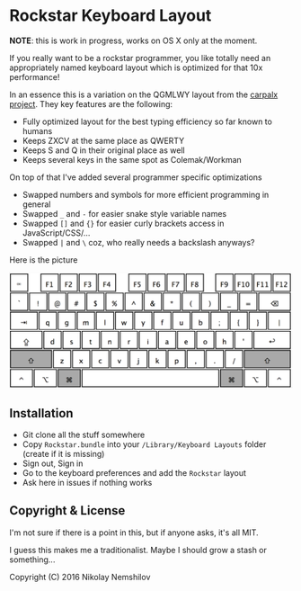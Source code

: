 # Rockstar Keyboard Layout

__NOTE__: this is work in progress, works on OS X only at the moment.

If you really want to be a rockstar programmer, you like totally need an
appropriately named keyboard layout which is optimized for that 10x performance!

In an essence this is a variation on the QGMLWY layout from the
[carpalx project](http://mkweb.bcgsc.ca/carpalx/?full_optimization). They key
features are the following:

* Fully optimized layout for the best typing efficiency so far known to humans
* Keeps ZXCV at the same place as QWERTY
* Keeps S and Q in their original place as well
* Keeps several keys in the same spot as Colemak/Workman

On top of that I've added several programmer specific optimizations

* Swapped numbers and symbols for more efficient programming in general
* Swapped `_` and `-` for easier snake style variable names
* Swapped `[]` and `{}` for easier curly brackets access in JavaScript/CSS/...
* Swapped `|` and `\` coz, who really needs a backslash anyways?

Here is the picture

![](screenshot.png)

## Installation

* Git clone all the stuff somewhere
* Copy `Rockstar.bundle` into your `/Library/Keyboard Layouts` folder (create if it is missing)
* Sign out, Sign in
* Go to the keyboard preferences and add the `Rockstar` layout
* Ask here in issues if nothing works

## Copyright & License

I'm not sure if there is a point in this, but if anyone asks, it's all MIT.

I guess this makes me a traditionalist. Maybe I should grow a stash or something...

Copyright (C) 2016 Nikolay Nemshilov
